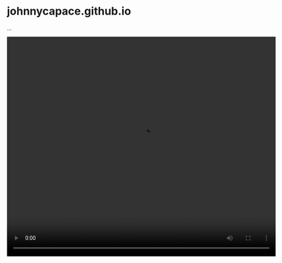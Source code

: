 # johnnycapace.github.io
...

<video src="video.mp4" width="704" height="576" controls preload></video>

